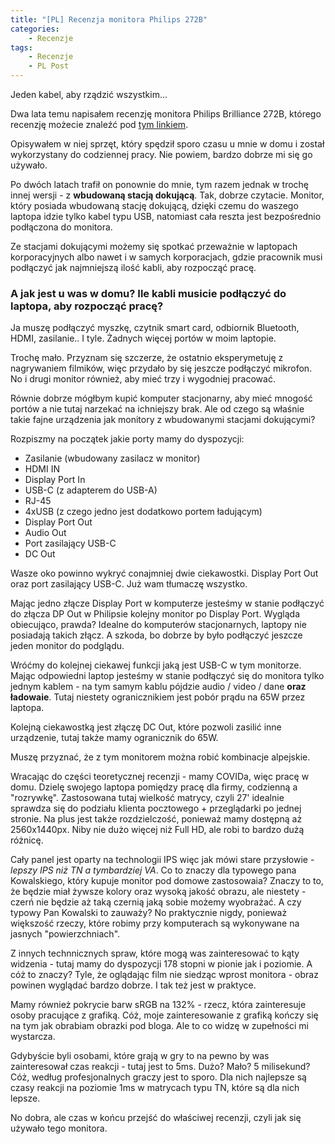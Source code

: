 ```yaml
---
title: "[PL] Recenzja monitora Philips 272B"
categories:
    - Recenzje
tags:
    - Recenzje
    - PL Post
---
```


Jeden kabel, aby rządzić wszystkim...

Dwa lata temu napisałem recenzję monitora Philips Brilliance 272B, którego recenzję możecie znaleźć pod [tym linkiem](https://piesik.me/2018/11/06/recenzja-monitora-philips-brilliance-272b-wqhd-do-biurowego-uzytku/).

Opisywałem w niej sprzęt, który spędził sporo czasu u mnie w domu i został wykorzystany do codziennej pracy. Nie powiem, bardzo dobrze mi się go używało.

Po dwóch latach trafił on ponownie do mnie, tym razem jednak w trochę innej wersji - z **wbudowaną stacją dokującą**. Tak, dobrze czytacie. Monitor, który posiada wbudowaną stację dokującą, dzięki czemu do waszego laptopa idzie tylko kabel typu USB, natomiast cała reszta jest bezpośrednio podłączona do monitora.

Ze stacjami dokującymi możemy się spotkać przeważnie w laptopach korporacyjnych albo nawet i w samych korporacjach, gdzie pracownik musi podłączyć jak najmniejszą ilość kabli, aby rozpocząć pracę.

### A jak jest u was w domu? Ile kabli musicie podłączyć do laptopa, aby rozpocząć pracę?

Ja muszę podłączyć myszkę, czytnik smart card, odbiornik Bluetooth, HDMI, zasilanie.. I tyle. Żadnych więcej portów w moim laptopie. 

Trochę mało. Przyznam się szczerze, że ostatnio eksperymetuję z nagrywaniem filmików, więc przydało by się jeszcze podłączyć mikrofon. No i drugi monitor również, aby mieć trzy i wygodniej pracować. 

Równie dobrze mógłbym kupić komputer stacjonarny, aby mieć mnogość portów a nie tutaj narzekać na ichniejszy brak. Ale od czego są właśnie takie fajne urządzenia jak monitory z wbudowanymi stacjami dokującymi? 

Rozpiszmy na początek jakie porty mamy do dyspozycji:

* Zasilanie (wbudowany zasilacz w monitor)
* HDMI IN
* Display Port In
* USB-C (z adapterem do USB-A)
* RJ-45
* 4xUSB (z czego jedno jest dodatkowo portem ładującym)
* Display Port Out
* Audio Out
* Port zasilający USB-C
* DC Out

Wasze oko powinno wykryć conajmniej dwie ciekawostki. Display Port Out oraz port zasilający USB-C. Już wam tłumaczę wszystko. 

Mając jedno złącze Display Port w komputerze jesteśmy w stanie podłączyć do złącza DP Out w Philipsie kolejny monitor po Display Port. Wygląda obiecująco, prawda? Idealne do komputerów stacjonarnych, laptopy nie posiadają takich złącz. A szkoda, bo dobrze by było podłączyć jeszcze jeden monitor do podglądu. 

Wróćmy do kolejnej ciekawej funkcji jaką jest USB-C w tym monitorze. Mając odpowiedni laptop jesteśmy w stanie podłączyć się do monitora tylko jednym kablem - na tym samym kablu pójdzie audio / video / dane **oraz ładowaie**. Tutaj niestety ogranicznikiem jest pobór prądu na 65W przez laptopa. 

Kolejną ciekawostką jest złączę DC Out, które pozwoli zasilić inne urządzenie, tutaj także mamy ogranicznik do 65W.

Muszę przyznać, że z tym monitorem można robić kombinacje alpejskie. 

Wracając do części teoretycznej recenzji - mamy COVIDa, więc pracę w domu. Dzielę swojego laptopa pomiędzy pracę dla firmy, codzienną a "rozrywkę". Zastosowana tutaj wielkość matrycy, czyli 27' idealnie sprawdza się do podziału klienta pocztowego + przeglądarki po jednej stronie. Na plus jest także rozdzielczość, ponieważ mamy dostępną aż 2560x1440px. Niby nie dużo więcej niż Full HD, ale robi to bardzo dużą różnicę. 

Cały panel jest oparty na technologii IPS więc jak mówi stare przysłowie - *lepszy IPS niż TN a tymbardziej VA*. Co to znaczy dla typowego pana Kowalskiego, który kupuje monitor pod domowe zastosowaia? Znaczy to to, że będzie miał żywsze kolory oraz wysoką jakość obrazu, ale niestety - czerń nie będzie aż taką czernią jaką sobie możemy wyobrażać. A czy typowy Pan Kowalski to zauważy? No praktycznie nigdy, ponieważ większość rzeczy, które robimy przy komputerach są wykonywane na jasnych "powierzchniach".

Z innych technnicznych spraw, które mogą was zainteresować to kąty widzenia - tutaj mamy do dyspozycji 178 stopni w pionie jak i poziomie. A cóż to znaczy? Tyle, że oglądając film nie siedząc wprost monitora - obraz powinen wyglądać bardzo dobrze. I tak też jest w praktyce. 

Mamy również pokrycie barw sRGB na 132% - rzecz, która zainteresuje osoby pracujące z grafiką. Cóż, moje zainteresowanie z grafiką kończy się na tym jak obrabiam obrazki pod bloga. Ale to co widzę w zupełności mi wystarcza. 

Gdybyście byli osobami, które grają w gry to na pewno by was zainteresował czas reakcji - tutaj jest to 5ms. Dużo? Mało? 5 milisekund? Cóż, według profesjonalnych graczy jest to sporo. Dla nich najlepsze są czasy reakcji na poziomie 1ms w matrycach typu TN, które są dla nich lepsze. 

No dobra, ale czas w końcu przejść do właściwej recenzji, czyli jak się używało tego monitora.


